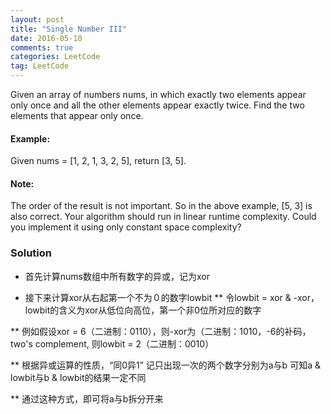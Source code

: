 ```yaml
---
layout: post
title: "Single Number III"
date: 2016-05-10
comments: true
categories: LeetCode
tag: LeetCode
---
```



Given an array of numbers nums, in which exactly two elements appear only once and all the other elements appear exactly twice. Find the two elements that appear only once.

#### Example:

Given nums = [1, 2, 1, 3, 2, 5], return [3, 5].

#### Note:
The order of the result is not important. So in the above example, [5, 3] is also correct.
Your algorithm should run in linear runtime complexity. Could you implement it using only constant space complexity?

<!--more-->
### Solution

* 首先计算nums数组中所有数字的异或，记为xor

* 接下来计算xor从右起第一个不为０的数字lowbit
**  令lowbit = xor & -xor，lowbit的含义为xor从低位向高位，第一个非0位所对应的数字

**  例如假设xor = 6（二进制：0110），则-xor为（二进制：1010，-6的补码，two's complement, 则lowbit = 2（二进制：0010）

**  根据异或运算的性质，“同0异1” 记只出现一次的两个数字分别为a与b 可知a & lowbit与b & lowbit的结果一定不同

**  通过这种方式，即可将a与b拆分开来


